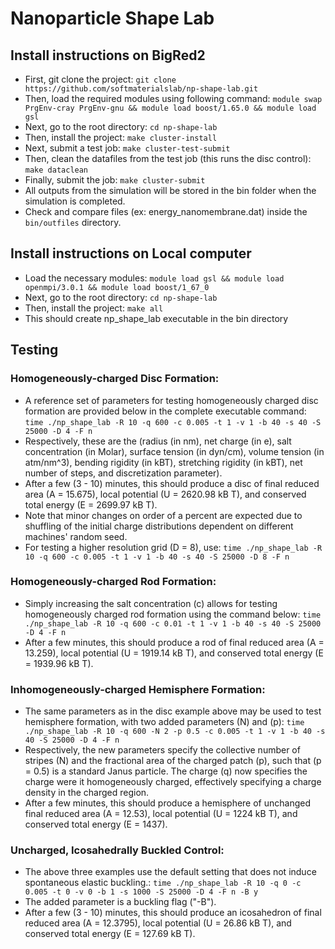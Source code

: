 # Nanoparticle Shape Lab

## Install instructions on BigRed2
* First, git clone the project:
```git clone https://github.com/softmaterialslab/np-shape-lab.git```
* Then, load the required modules using following command:
```module swap PrgEnv-cray PrgEnv-gnu && module load boost/1.65.0 && module load gsl```
* Next, go to the root directory:
 ```cd np-shape-lab```
* Then, install the project:
```make cluster-install```
* Next, submit a test job:
```make cluster-test-submit```
* Then, clean the datafiles from the test job (this runs the disc control):
```make dataclean```
* Finally, submit the job:
```make cluster-submit```
* All outputs from the simulation will be stored in the bin folder when the simulation is completed.
* Check and compare files (ex: energy_nanomembrane.dat) inside the ```bin/outfiles``` directory.

## Install instructions on Local computer
* Load the necessary modules:
```module load gsl && module load openmpi/3.0.1 && module load boost/1_67_0```
* Next, go to the root directory:
```cd np-shape-lab```
* Then, install the project:
```make all```
* This should create np_shape_lab executable in the bin directory

## Testing
### Homogeneously-charged Disc Formation:
* A reference set of parameters for testing homogeneously charged disc formation are provided below in the complete executable command:
```time ./np_shape_lab -R 10 -q 600 -c 0.005 -t 1 -v 1 -b 40 -s 40 -S 25000 -D 4 -F n```
* Respectively, these are the (radius (in nm), net charge (in e), salt concentration (in Molar), surface tension (in dyn/cm), volume tension (in atm/nm^3), bending rigidity (in kBT), stretching rigidity (in kBT), net number of steps, and discretization parameter).
* After a few (3 - 10) minutes, this should produce a disc of final reduced area (A = 15.675), local potential (U = 2620.98 kB T), and conserved total energy (E = 2699.97 kB T).
* Note that minor changes on order of a percent are expected due to shuffling of the initial charge distributions dependent on different machines' random seed.
* For testing a higher resolution grid (D = 8), use:
```time ./np_shape_lab -R 10 -q 600 -c 0.005 -t 1 -v 1 -b 40 -s 40 -S 25000 -D 8 -F n```

### Homogeneously-charged Rod Formation:
* Simply increasing the salt concentration (c) allows for testing homogeneously charged rod formation using the command below:
```time ./np_shape_lab -R 10 -q 600 -c 0.01 -t 1 -v 1 -b 40 -s 40 -S 25000 -D 4 -F n```
* After a few minutes, this should produce a rod of final reduced area (A = 13.259), local potential (U = 1919.14 kB T), and conserved total energy (E = 1939.96 kB T).

### Inhomogeneously-charged Hemisphere Formation:
* The same parameters as in the disc example above may be used to test hemisphere formation, with two added parameters (N) and (p):
```time ./np_shape_lab -R 10 -q 600 -N 2 -p 0.5 -c 0.005 -t 1 -v 1 -b 40 -s 40 -S 25000 -D 4 -F n```
* Respectively, the new parameters specify the collective number of stripes (N) and the fractional area of the charged patch (p), such that (p = 0.5) is a standard Janus particle.  The charge (q) now specifies the charge were it homogeneously charged, effectively specifying a charge density in the charged region.
* After a few minutes, this should produce a hemisphere of unchanged final reduced area (A = 12.53), local potential (U = 1224 kB T), and conserved total energy (E = 1437).

###  Uncharged, Icosahedrally Buckled Control:
* The above three examples use the default setting that does not induce spontaneous elastic buckling.:
```time ./np_shape_lab -R 10 -q 0 -c 0.005 -t 0 -v 0 -b 1 -s 1000 -S 25000 -D 4 -F n -B y```
* The added parameter is a buckling flag ("-B").
* After a few (3 - 10) minutes, this should produce an icosahedron of final reduced area (A = 12.3795), local potential (U = 26.86 kB T), and conserved total energy (E = 127.69 kB T).
